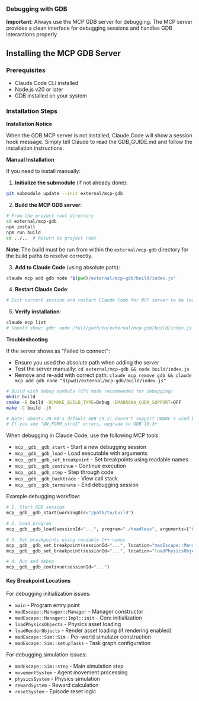 ### Debugging with GDB

**Important**: Always use the MCP GDB server for debugging. The MCP server provides a clean interface for debugging sessions and handles GDB interactions properly.

## Installing the MCP GDB Server

### Prerequisites
- Claude Code CLI installed
- Node.js v20 or later
- GDB installed on your system

### Installation Steps

**Installation Notice**

When the GDB MCP server is not installed, Claude Code will show a session hook message. Simply tell Claude to read the GDB_GUIDE.md and follow the installation instructions.

**Manual Installation**

If you need to install manually:

1. **Initialize the submodule** (if not already done):
```bash
git submodule update --init external/mcp-gdb
```

2. **Build the MCP GDB server**:
```bash
# From the project root directory
cd external/mcp-gdb
npm install
npm run build
cd ../..  # Return to project root
```

**Note**: The build must be run from within the `external/mcp-gdb` directory for the build paths to resolve correctly.

3. **Add to Claude Code** (using absolute path):
```bash
claude mcp add gdb node "$(pwd)/external/mcp-gdb/build/index.js"
```

4. **Restart Claude Code**:
```bash
# Exit current session and restart Claude Code for MCP server to be loaded
```

5. **Verify installation**:
```bash
claude mcp list
# Should show: gdb: node /full/path/to/external/mcp-gdb/build/index.js - ✓ Connected
```

**Troubleshooting**

If the server shows as "Failed to connect":
- Ensure you used the absolute path when adding the server
- Test the server manually: `cd external/mcp-gdb && node build/index.js` 
- Remove and re-add with correct path: `claude mcp remove gdb && claude mcp add gdb node "$(pwd)/external/mcp-gdb/build/index.js"`

```bash
# Build with debug symbols (CPU mode recommended for debugging)
mkdir build
cmake -B build -DCMAKE_BUILD_TYPE=Debug -DMADRONA_CUDA_SUPPORT=OFF
make -C build -j8

# Note: Ubuntu 20.04's default GDB (9.2) doesn't support DWARF 5 used by modern compilers
# If you see "DW_FORM_strx1" errors, upgrade to GDB 16.3+
```


When debugging in Claude Code, use the following MCP tools:
- `mcp__gdb__gdb_start` - Start a new debugging session
- `mcp__gdb__gdb_load` - Load executable with arguments
- `mcp__gdb__gdb_set_breakpoint` - Set breakpoints using readable names
- `mcp__gdb__gdb_continue` - Continue execution
- `mcp__gdb__gdb_step` - Step through code
- `mcp__gdb__gdb_backtrace` - View call stack
- `mcp__gdb__gdb_terminate` - End debugging session

Example debugging workflow:
```python
# 1. Start GDB session
mcp__gdb__gdb_start(workingDir="/path/to/build")

# 2. Load program
mcp__gdb__gdb_load(sessionId="...", program="./headless", arguments=["CPU", "1", "10"])

# 3. Set breakpoints using readable C++ names
mcp__gdb__gdb_set_breakpoint(sessionId="...", location="madEscape::Manager::Manager")
mcp__gdb__gdb_set_breakpoint(sessionId="...", location="loadPhysicsObjects")

# 4. Run and debug
mcp__gdb__gdb_continue(sessionId="...")
```

#### Key Breakpoint Locations

For debugging initialization issues:
- `main` - Program entry point
- `madEscape::Manager::Manager` - Manager constructor
- `madEscape::Manager::Impl::init` - Core initialization
- `loadPhysicsObjects` - Physics asset loading
- `loadRenderObjects` - Render asset loading (if rendering enabled)
- `madEscape::Sim::Sim` - Per-world simulator construction
- `madEscape::Sim::setupTasks` - Task graph configuration

For debugging simulation issues:
- `madEscape::Sim::step` - Main simulation step
- `movementSystem` - Agent movement processing
- `physicsSystem` - Physics simulation
- `rewardSystem` - Reward calculation
- `resetSystem` - Episode reset logic

